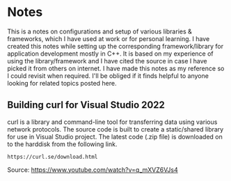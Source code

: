 # Notes
This is a notes on configurations and setup of various libraries & frameworks, which I have used at work or for personal learning. I have created this notes while setting up the corresponding framework/library for application development mostly in C++. It is based on my experience of using the library/framework and I have cited the source in case I have picked it from others on internet.
I have made this notes as my reference so I could revisit when required. I'll be obliged if it finds helpful to anyone looking for related topics posted here.

## Building curl for Visual Studio 2022
curl is a library and command-line tool for transferring data using various network protocols. The source code is built to create a static/shared library for use in Visual Studio project. The latest code (.zip file) is downloaded on to the harddisk from the following link.
```
https://curl.se/download.html
```


Source: https://www.youtube.com/watch?v=q_mXVZ6VJs4
